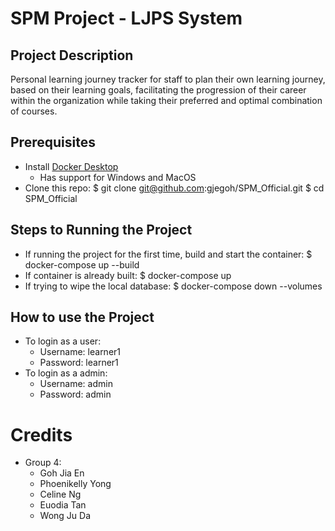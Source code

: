 # SPM Project - LJPS System

## Project Description
Personal learning journey tracker for staff to plan their own learning journey, based on their learning goals, facilitating the progression of their career within the organization while taking their preferred and optimal combination of courses.

## Prerequisites
- Install [Docker Desktop](https://www.docker.com/products/docker-desktop)
    - Has support for Windows and MacOS
- Clone this repo:
    $ git clone git@github.com:gjegoh/SPM_Official.git
    $ cd SPM_Official

## Steps to Running the Project
- If running the project for the first time, build and start the container:
    $ docker-compose up --build
- If container is already built:
    $ docker-compose up
- If trying to wipe the local database:
    $ docker-compose down --volumes

## How to use the Project
- To login as a user:
    - Username: learner1
    - Password: learner1
- To login as a admin:
    - Username: admin
    - Password: admin
    
# Credits
- Group 4:
    - Goh Jia En
    - Phoenikelly Yong
    - Celine Ng
    - Euodia Tan
    - Wong Ju Da
